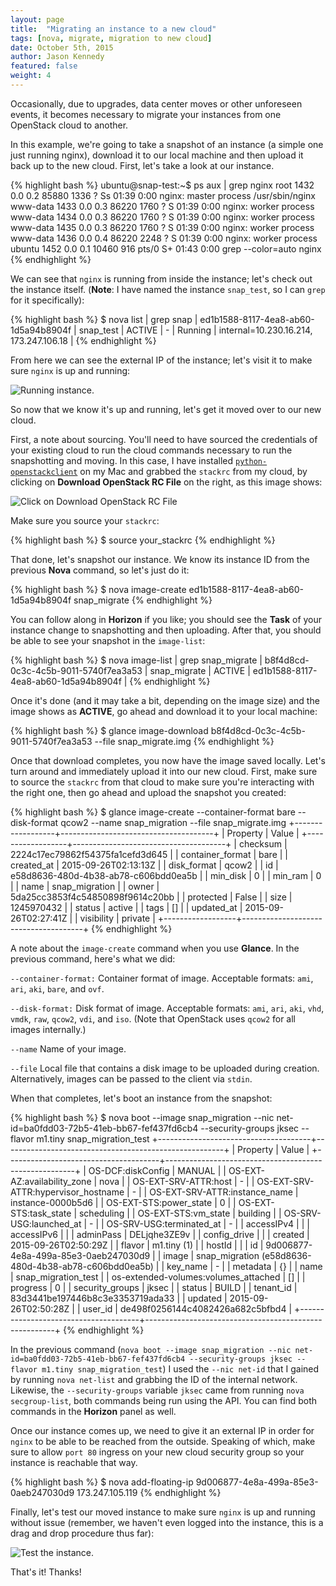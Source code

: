 ```yaml
---
layout: page
title:  "Migrating an instance to a new cloud"
tags: [nova, migrate, migration to new cloud]
date: October 5th, 2015
author: Jason Kennedy
featured: false
weight: 4
---
```


Occasionally, due to upgrades, data center moves or other unforeseen events, it becomes necessary to migrate your instances from one OpenStack cloud to another.

In this example, we're going to take a snapshot of an instance (a simple one just running nginx), download it to our local machine and then upload it back up to the new cloud. First, let's take a look at our instance.

{% highlight bash %}
ubuntu@snap-test:~$ ps aux | grep nginx
root      1432  0.0  0.2  85880  1336 ?        Ss   01:39   0:00 nginx: master process /usr/sbin/nginx
www-data  1433  0.0  0.3  86220  1760 ?        S    01:39   0:00 nginx: worker process
www-data  1434  0.0  0.3  86220  1760 ?        S    01:39   0:00 nginx: worker process
www-data  1435  0.0  0.3  86220  1760 ?        S    01:39   0:00 nginx: worker process
www-data  1436  0.0  0.4  86220  2248 ?        S    01:39   0:00 nginx: worker process
ubuntu    1452  0.0  0.1  10460   916 pts/0    S+   01:43   0:00 grep --color=auto nginx
{% endhighlight %}

We can see that `nginx` is running from inside the instance; let's check out the instance itself.
(**Note**: I have named the instance `snap_test`, so I can `grep` for it specifically):

{% highlight bash %}
$ nova list | grep snap
| ed1b1588-8117-4ea8-ab60-1d5a94b8904f | snap_test                    | ACTIVE  | -          | Running     | internal=10.230.16.214, 173.247.106.18 |
{% endhighlight %}

From here we can see the external IP of the instance; let's visit it to make sure `nginx` is up and running:

![Running instance.](http://help.bluebox.net/hc/en-us/article_attachments/203185437/Screen_Shot_2015-09-25_at_6.49.05_PM.png)


So now that we know it's up and running, let's get it moved over to our new cloud.

First, a note about sourcing. You'll need to have sourced the credentials of your existing cloud to run the cloud commands necessary to run the snapshotting and moving. In this case, I have installed [`python-openstackclient`](https://github.com/openstack/python-openstackclient) on my Mac and grabbed the `stackrc` from my cloud, by clicking on **Download OpenStack RC File** on the right, as this image shows:

![Click on Download OpenStack RC File](http://help.bluebox.net/hc/en-us/article_attachments/203261608/Screen_Shot_2015-09-25_at_6.58.42_PM.png)


Make sure you source your `stackrc`:

{% highlight bash %}
$ source your_stackrc
{% endhighlight %}

That done, let's snapshot our instance. We know its instance ID from the previous **Nova** command, so let's just do it:

{% highlight bash %}
$ nova image-create ed1b1588-8117-4ea8-ab60-1d5a94b8904f snap_migrate
{% endhighlight %}

You can follow along in **Horizon** if you like; you should see the **Task** of your instance change to snapshotting and then uploading. After that, you should be able to see your snapshot in the `image-list`:

{% highlight bash %}
$ nova image-list | grep snap_migrate
| b8f4d8cd-0c3c-4c5b-9011-5740f7ea3a53 | snap_migrate                      | ACTIVE | ed1b1588-8117-4ea8-ab60-1d5a94b8904f |
{% endhighlight %}

Once it's done (and it may take a bit, depending on the image size) and the image shows as **ACTIVE**, go ahead and download it to your local machine:


{% highlight bash %}
$ glance image-download b8f4d8cd-0c3c-4c5b-9011-5740f7ea3a53 --file snap_migrate.img
{% endhighlight %}

Once that download completes, you now have the image saved locally. Let's turn around and immediately upload it into our new cloud. First, make sure to source the `stackrc` from that cloud to make sure you're interacting with the right one, then go ahead and upload the snapshot you created:

{% highlight bash %}
$ glance image-create --container-format bare --disk-format qcow2 --name snap_migration --file snap_migrate.img
+------------------+--------------------------------------+
| Property         | Value                                |
+------------------+--------------------------------------+
| checksum         | 2224c17ec79862f54375fa1cefd3d645     |
| container_format | bare                                 |
| created_at       | 2015-09-26T02:13:13Z                 |
| disk_format      | qcow2                                |
| id               | e58d8636-480d-4b38-ab78-c606bdd0ea5b |
| min_disk         | 0                                    |
| min_ram          | 0                                    |
| name             | snap_migration                       |
| owner            | 5da25cc3853f4c54850898f9614c20bb     |
| protected        | False                                |
| size             | 1245970432                           |
| status           | active                               |
| tags             | []                                   |
| updated_at       | 2015-09-26T02:27:41Z                 |
| visibility       | private                              |
+------------------+--------------------------------------+
{% endhighlight %}

A note about the `image-create` command when you use **Glance**. In the previous command, here's what we did:

`--container-format:` Container format of image. Acceptable formats: `ami`,
`ari`, `aki`, `bare`, and `ovf`.

`--disk-format:` Disk format of image. Acceptable formats: `ami`, `ari`,
`aki`, `vhd`, `vmdk`, `raw`, `qcow2`, `vdi`, and `iso`. (Note that OpenStack uses `qcow2` for all images internally.)

`--name` Name of your image.

`--file` Local file that contains a disk image to be uploaded
during creation. Alternatively, images can be passed
to the client via `stdin`.

When that completes, let's boot an instance from the snapshot:

{% highlight bash %}
$ nova boot --image snap_migration --nic net-id=ba0fdd03-72b5-41eb-bb67-fef437fd6cb4 --security-groups jksec --flavor m1.tiny snap_migration_test
+--------------------------------------+-------------------------------------------------------+
| Property                             | Value                                                 |
+--------------------------------------+-------------------------------------------------------+
| OS-DCF:diskConfig                    | MANUAL                                                |
| OS-EXT-AZ:availability_zone          | nova                                                  |
| OS-EXT-SRV-ATTR:host                 | -                                                     |
| OS-EXT-SRV-ATTR:hypervisor_hostname  | -                                                     |
| OS-EXT-SRV-ATTR:instance_name        | instance-0000b5d6                                     |
| OS-EXT-STS:power_state               | 0                                                     |
| OS-EXT-STS:task_state                | scheduling                                            |
| OS-EXT-STS:vm_state                  | building                                              |
| OS-SRV-USG:launched_at               | -                                                     |
| OS-SRV-USG:terminated_at             | -                                                     |
| accessIPv4                           |                                                       |
| accessIPv6                           |                                                       |
| adminPass                            | DELjqhe3ZE9v                                          |
| config_drive                         |                                                       |
| created                              | 2015-09-26T02:50:29Z                                  |
| flavor                               | m1.tiny (1)                                           |
| hostId                               |                                                       |
| id                                   | 9d006877-4e8a-499a-85e3-0aeb247030d9                  |
| image                                | snap_migration (e58d8636-480d-4b38-ab78-c606bdd0ea5b) |
| key_name                             | -                                                     |
| metadata                             | {}                                                    |
| name                                 | snap_migration_test                                   |
| os-extended-volumes:volumes_attached | []                                                    |
| progress                             | 0                                                     |
| security_groups                      | jksec                                                 |
| status                               | BUILD                                                 |
| tenant_id                            | 83d3441be197446b8c3e3353719ada33                      |
| updated                              | 2015-09-26T02:50:28Z                                  |
| user_id                              | de498f0256144c4082426a682c5bfbd4                      |
+--------------------------------------+-------------------------------------------------------+
{% endhighlight %}

In the previous command (`nova boot --image snap_migration --nic net-id=ba0fdd03-72b5-41eb-bb67-fef437fd6cb4 --security-groups jksec --flavor m1.tiny snap_migration_test`) I used the `--nic net-id` that I gained by running `nova net-list` and grabbing the ID of the internal network. Likewise, the `--security-groups` variable `jksec` came from running `nova secgroup-list`, both commands being run using the API. You can find both commands in the **Horizon** panel as well.

Once our instance comes up, we need to give it an external IP in order for `nginx` to be able to be reached from the outside. Speaking of which, make sure to allow `port 80` ingress on your new cloud security group so your instance is reachable that way.

{% highlight bash %}
$ nova add-floating-ip 9d006877-4e8a-499a-85e3-0aeb247030d9 173.247.105.119
{% endhighlight %}

Finally, let's test our moved instance to make sure `nginx` is up and running without issue (remember, we haven't even logged into the instance, this is a drag and drop procedure thus far):

![Test the instance.](http://help.bluebox.net/hc/en-us/article_attachments/203185477/Screen_Shot_2015-09-25_at_7.51.58_PM.png)


That's it! Thanks!
